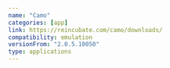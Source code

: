 ```yaml
---
name: "Camo"
categories: [app]
link: https://reincubate.com/camo/downloads/
compatibility: emulation
versionFrom: "2.0.5.10050"
type: applications
---
```


